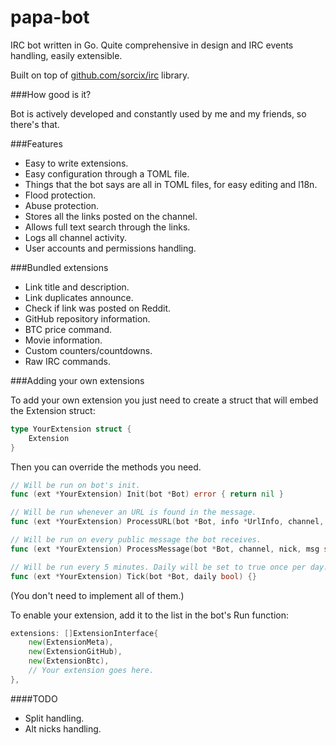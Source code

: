 # papa-bot
IRC bot written in Go. Quite comprehensive in design and IRC events handling, easily extensible.

Built on top of [github.com/sorcix/irc](http://github.com/sorcix/irc) library.

###How good is it?

Bot is actively developed and constantly used by me and my friends, so there's that.

###Features

* Easy to write extensions.
* Easy configuration through a TOML file.
* Things that the bot says are all in TOML files, for easy editing and l18n.
* Flood protection.
* Abuse protection.
* Stores all the links posted on the channel.
* Allows full text search through the links.
* Logs all channel activity.
* User accounts and permissions handling.

###Bundled extensions

* Link title and description.
* Link duplicates announce.
* Check if link was posted on Reddit.
* GitHub repository information.
* BTC price command.
* Movie information.
* Custom counters/countdowns.
* Raw IRC commands.

###Adding your own extensions

To add your own extension you just need to create a struct that will embed the Extension struct:
```go
type YourExtension struct {
    Extension
}
```

Then you can override the methods you need.
```go
// Will be run on bot's init.
func (ext *YourExtension) Init(bot *Bot) error { return nil }

// Will be run whenever an URL is found in the message.
func (ext *YourExtension) ProcessURL(bot *Bot, info *UrlInfo, channel, sender, msg string) {}

// Will be run on every public message the bot receives.
func (ext *YourExtension) ProcessMessage(bot *Bot, channel, nick, msg string) {}

// Will be run every 5 minutes. Daily will be set to true once per day.
func (ext *YourExtension) Tick(bot *Bot, daily bool) {}
```
(You don't need to implement all of them.)

To enable your extension, add it to the list in the bot's Run function:
```go
extensions: []ExtensionInterface{
    new(ExtensionMeta),
    new(ExtensionGitHub),
    new(ExtensionBtc),
    // Your extension goes here.
},
```

####TODO

* Split handling.
* Alt nicks handling.